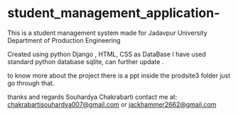# student_management_application-
This is a student management system made for Jadavpur University Department of Production Engineering

Created using python Django , HTML, CSS
as DataBase I have used standard python database sqlite, can further update . 

to know more about the project there is a ppt inside the prodsite3 folder just go through that.


thanks and regards
Souhardya Chakrabarti
contact me at:
chakrabartisouhardya007@gmail.com 
or 
jackhammer2662@gmail.com
